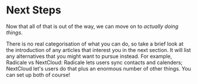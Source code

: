 # Next Steps

Now that all of that is out of the way, we can move on to _actually doing things_.

There is no real categorisation of what you can do, so take a brief look at the introduction of any articles that interest you in the next section. It will list any alternatives that you might want to pursue instead. For example, Radicale vs NextCloud: Radicale lets users sync contacts and calenders; NextCloud let's users do that plus an enormous number of other things. You can set up both of course!

